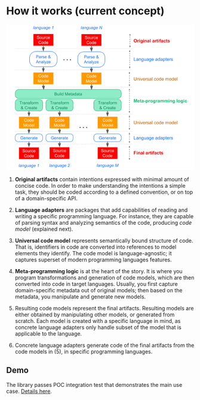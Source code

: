 # How it works (current concept)

![Concept illustration](concept-flow.png)

1. **Original artifacts** contain intentions expressed with minimal amount of concise code. In order to make understanding the intentions a simple task, they should be coded according to a defined convention, or on top of a domain-specific API.

1. **Language adapters** are packages that add capabilities of reading and writing a specific programming language. For instance, they are capable of parsing syntax and analyzing semantics of the code, producing _code model_ (explained next). 

1. **Universal code model** represents semantically bound structure of code. That is, identifiers in code are converted into references to model elements they identify. The code model is language-agnostic; it captures superset of modern programming languages features. 

1. **Meta-programming logic** is at the heart of the story. It is where you program transformations and generation of code models, which are then converted into code in target languages. Usually, you first capture domain-specific metadata out of original models; then based on the metadata, you manipulate and generate new models.

1. Resulting code models represent the final artifacts. Resulting models are either obtained by manipulating other models, or generated from scratch. Each model is created with a specific language in mind, as concrete language adapters only handle subset of the model that is applicable to the language.

1. Concrete language adapters generate code of the final artifacts from the code models in (5), in specific programming languages.

## Demo

The library passes POC integration test that demonstrates the main use case. [Details here](poc.md).
